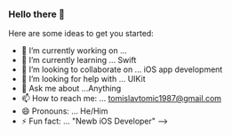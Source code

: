 ### Hello there 👋 

Here are some ideas to get you started:

- 🔭 I’m currently working on ...
- 🌱 I’m currently learning ... Swift
- 👯 I’m looking to collaborate on ... iOS app development
- 🤔 I’m looking for help with ... UIKit
- 💬 Ask me about ...Anything
- 📫 How to reach me: ... tomislavtomic1987@gmail.com
- 😄 Pronouns: ... He/Him
- ⚡ Fun fact: ... "Newb iOS Developer"
-->
